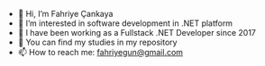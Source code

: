 - 👋 Hi, I’m Fahriye Çankaya
- 👀 I’m interested in software development in .NET platform
- 💞️ I have been working as a Fullstack .NET Developer since 2017
- 🌱 You can find my studies in my repository
- 📫 How to reach me: fahriyegun@gmail.com

<!---
fahriyegun/fahriyegun is a ✨ special ✨ repository because its `README.md` (this file) appears on your GitHub profile.
You can click the Preview link to take a look at your changes.
--->
